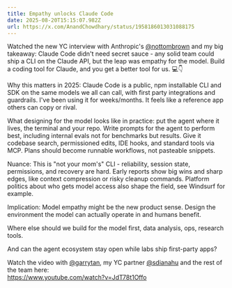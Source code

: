 ```yaml
---
title: Empathy unlocks Claude Code
date: 2025-08-20T15:15:07.982Z
url: https://x.com/AnandChowdhary/status/1958186013031088175
---
```


Watched the new YC interview with Anthropic's [@nottombrown](https://x.com/nottombrown) and my big takeaway: Claude Code didn't need secret sauce - any solid team could ship a CLI on the Claude API, but the leap was empathy for the model. Build a coding tool for Claude, and you get a better tool for us. 💻👇  
  
Why this matters in 2025: Claude Code is a public, npm installable CLI and SDK on the same models we all can call, with first party integrations and guardrails. I've been using it for weeks/months. It feels like a reference app others can copy or rival.  
  
What designing for the model looks like in practice: put the agent where it lives, the terminal and your repo. Write prompts for the agent to perform best, including internal evals not for benchmarks but results. Give it codebase search, permissioned edits, IDE hooks, and standard tools via MCP. Plans should become runnable workflows, not pasteable snippets.  
  
Nuance: This is "not your mom's" CLI - reliability, session state, permissions, and recovery are hard. Early reports show big wins and sharp edges, like context compression or risky cleanup commands. Platform politics about who gets model access also shape the field, see Windsurf for example.  
  
Implication: Model empathy might be the new product sense. Design the environment the model can actually operate in and humans benefit.  
  
Where else should we build for the model first, data analysis, ops, research tools.  
  
And can the agent ecosystem stay open while labs ship first-party apps?  
  
Watch the video with [@garrytan](https://x.com/garrytan), my YC partner [@sdianahu](https://x.com/sdianahu) and the rest of the team here:   
<https://www.youtube.com/watch?v=JdT78t1Offo>
